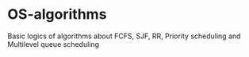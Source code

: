 # OS-algorithms
Basic logics of algorithms about FCFS, SJF, RR, Priority scheduling and Multilevel queue scheduling 
